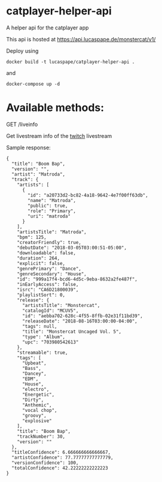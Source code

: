# catplayer-helper-api
A helper api for the catplayer app

This api is hosted at https://api.lucaspape.de/monstercat/v1/

Deploy using
```
docker build -t lucaspape/catplayer-helper-api .
```
and
```
docker-compose up -d
```

# Available methods:

GET /liveinfo

Get livestream info of the [twitch](https://www.twitch.tv/monstercat) livestream

Sample response:

```
{
  "title": "Boom Bap",
  "version": "",
  "artist": "Matroda",
  "track": {
    "artists": [
      {
        "id": "a20733d2-bc82-4a18-9642-4e7f00ff63db",
        "name": "Matroda",
        "public": true,
        "role": "Primary",
        "uri": "matroda"
      }
    ],
    "artistsTitle": "Matroda",
    "bpm": 125,
    "creatorFriendly": true,
    "debutDate": "2018-03-05T03:00:51-05:00",
    "downloadable": false,
    "duration": 264,
    "explicit": false,
    "genrePrimary": "Dance",
    "genreSecondary": "House",
    "id": "999a17f4-bcd6-4d5c-9eba-8632a2fe487f",
    "inEarlyAccess": false,
    "isrc": "CA6D21800039",
    "playlistSort": 0,
    "release": {
      "artistsTitle": "Monstercat",
      "catalogId": "MCUV5",
      "id": "aebba702-628c-4f55-8ffb-02e31f11bd39",
      "releaseDate": "2018-08-16T03:00:00-04:00",
      "tags": null,
      "title": "Monstercat Uncaged Vol. 5",
      "type": "Album",
      "upc": "703980542613"
    },
    "streamable": true,
    "tags": [
      "Upbeat",
      "Bass",
      "Dancey",
      "EDM",
      "House",
      "electro",
      "Energetic",
      "Dirty",
      "Anthemic",
      "vocal chop",
      "groovy",
      "explosive"
    ],
    "title": "Boom Bap",
    "trackNumber": 30,
    "version": ""
  },
  "titleConfidence": 6.666666666666667,
  "artistConfidence": 77.77777777777779,
  "versionConfidence": 100,
  "totalConfidence": 42.22222222222223
}
```
